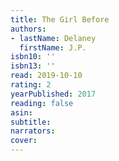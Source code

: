 ```yaml
---
title: The Girl Before
authors:
- lastName: Delaney
  firstName: J.P.
isbn10: ''
isbn13: ''
read: 2019-10-10
rating: 2
yearPublished: 2017
reading: false
asin:
subtitle:
narrators:
cover:
---
```

